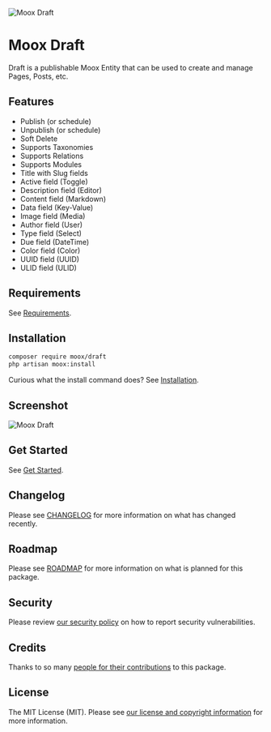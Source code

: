 ![Moox Draft](https://github.com/mooxphp/moox/raw/main/art/banner/draft.jpg)

# Moox Draft

Draft is a publishable Moox Entity that can be used to create and manage Pages, Posts, etc.

## Features

<!--features-->

-   Publish (or schedule)
-   Unpublish (or schedule)
-   Soft Delete
-   Supports Taxonomies
-   Supports Relations
-   Supports Modules
-   Title with Slug fields
-   Active field (Toggle)
-   Description field (Editor)
-   Content field (Markdown)
-   Data field (Key-Value)
-   Image field (Media)
-   Author field (User)
-   Type field (Select)
-   Due field (DateTime)
-   Color field (Color)
-   UUID field (UUID)
-   ULID field (ULID)

<!--/features-->

## Requirements

See [Requirements](https://github.com/mooxphp/moox/blob/main/docs/Requirements.md).

## Installation

```bash
composer require moox/draft
php artisan moox:install
```

Curious what the install command does? See [Installation](https://github.com/mooxphp/moox/blob/main/docs/Installation.md).

## Screenshot

![Moox Draft](https://github.com/mooxphp/moox/raw/main/art/screenshots/draft.jpg)

## Get Started

See [Get Started](docs/GetStarted.md).

## Changelog

Please see [CHANGELOG](CHANGELOG.md) for more information on what has changed recently.

## Roadmap

Please see [ROADMAP](ROADMAP.md) for more information on what is planned for this package.

## Security

Please review [our security policy](https://github.com/mooxphp/moox/security/policy) on how to report security vulnerabilities.

## Credits

Thanks to so many [people for their contributions](https://github.com/mooxphp/moox#contributors) to this package.

## License

The MIT License (MIT). Please see [our license and copyright information](https://github.com/mooxphp/moox/blob/main/LICENSE.md) for more information.
